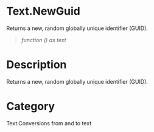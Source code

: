 # Text.NewGuid
Returns a new, random globally unique identifier (GUID).
> _function () as text_

# Description 
Returns a new, random globally unique identifier (GUID).
# Category 
Text.Conversions from and to text
